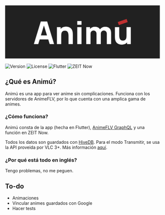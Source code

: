 ![Banner](images/Banner.png)  

![Version](https://img.shields.io/github/v/release/JuanM04/animu?style=flat-square)
![License](https://img.shields.io/github/license/JuanM04/animu?style=flat-square)
![Flutter](https://img.shields.io/static/v1?label=Flutter&message=v1.12&logo=flutter&color=02569B&style=flat-square)
![ZEIT Now](https://img.shields.io/static/v1?label=ZEIT%20Now&message=v2&logo=zeit&color=000000&style=flat-square)

## ¿Qué es Animú?

Animú es una app para ver anime sin complicaciones. Funciona con los servidores de AnimeFLV, por lo que cuenta con una amplica gama de animes.

### ¿Cómo funciona?

Animú consta de la app (hecha en Flutter), [AnimeFLV GraphQL](https://github.com/JuanM04/animeflv-graphql) y una función en ZEIT Now.

Todos los datos son guardados con [HiveDB](https://github.com/hivedb/hive). Para el modo Transmitir, se usa la API proveida por VLC 3+. Más información [aquí](https://wiki.videolan.org/VLC_HTTP_requests/).

### ¿Por qué está todo en inglés?

Tengo problemas, no me peguen.

## To-do

- Animaciones
- Vincular animes guardados con Google
- Hacer tests